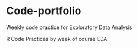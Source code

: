 # Code-portfolio
Weekly code practice for Exploratory Data Analysis

R Code Practices by week of course EDA
